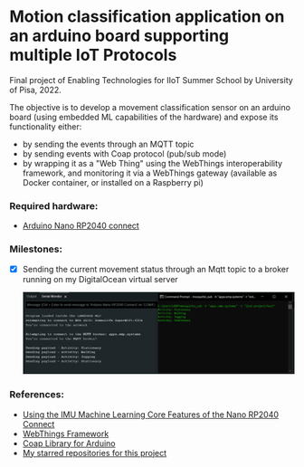 # Motion classification application on an arduino board supporting multiple IoT Protocols

Final project of Enabling Technologies for IIoT Summer School by University of Pisa, 2022.

The objective is to develop a movement classification sensor on an arduino board  (using embedded ML capabilities of the hardware) and expose its functionality either: 

- by sending the events through an MQTT topic
- by sending events with Coap protocol (pub/sub mode)
- by wrapping it as a "Web Thing" using the WebThings interoperability framework, and monitoring it via a WebThings gateway (available as Docker container, or installed on a Raspberry pi)


### Required hardware:
- [Arduino Nano RP2040 connect](https://docs.arduino.cc/hardware/nano-rp2040-connect)

### Milestones:

- [X] Sending the current movement status through an Mqtt topic to a broker running on my DigitalOcean virtual server

    ![](./demo.PNG)


### References:

- [Using the IMU Machine Learning Core Features of the Nano RP2040 Connect](https://docs.arduino.cc/tutorials/nano-rp2040-connect/rp2040-imu-advanced)
- [WebThings Framework](https://webthings.io/framework/)
- [Coap Library for Arduino](https://www.arduino.cc/reference/en/libraries/coap-simple-library/)
- [My starred repositories for this project](https://github.com/stars/linomp/lists/iiot-summer-school-project)
